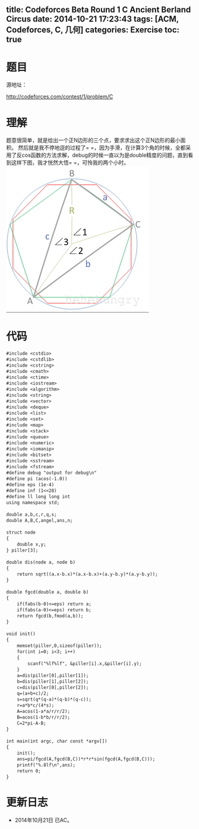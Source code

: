 title: Codeforces Beta Round 1 C Ancient Berland Circus
date: 2014-10-21 17:23:43
tags: [ACM, Codeforces, C, 几何]
categories: Exercise
toc: true
---
# 题目
源地址：

http://codeforces.com/contest/1/problem/C

# 理解
题意很简单，就是给出一个正N边形的三个点，要求求出这个正N边形的最小面积。
然后就是我不停地逗的过程了= =，因为手滑，在计算3个角的时候，全都采用了反cos函数的方法求解，debug的时候一直以为是double精度的问题，直到看到这样下图，我才恍然大悟= =，可怜我的两个小时。
![示意图](/imgs/exercise%2FCF-1C.png)

<!-- more -->

# 代码
```
#include <cstdio>
#include <cstdlib>
#include <cstring>
#include <cmath>
#include <ctime>
#include <iostream>
#include <algorithm>
#include <string>
#include <vector>
#include <deque>
#include <list>
#include <set>
#include <map>
#include <stack>
#include <queue>
#include <numeric>
#include <iomanip>
#include <bitset>
#include <sstream>
#include <fstream>
#define debug "output for debug\n"
#define pi (acos(-1.0))
#define eps (1e-4)
#define inf (1<<28)
#define ll long long int
using namespace std;

double a,b,c,r,q,s;
double A,B,C,angel,ans,n;

struct node
{
    double x,y;
} piller[3];

double dis(node a, node b)
{
    return sqrt((a.x-b.x)*(a.x-b.x)+(a.y-b.y)*(a.y-b.y));
}

double fgcd(double a, double b)
{
    if(fabs(b-0)<=eps) return a;
    if(fabs(a-0)<=eps) return b;
    return fgcd(b,fmod(a,b));
}

void init()
{
    memset(piller,0,sizeof(piller));
    for(int i=0; i<3; i++)
    {
        scanf("%lf%lf", &piller[i].x,&piller[i].y);
    }
    a=dis(piller[0],piller[1]);
    b=dis(piller[1],piller[2]);
    c=dis(piller[0],piller[2]);
    q=(a+b+c)/2;
    s=sqrt(q*(q-a)*(q-b)*(q-c));
    r=a*b*c/(4*s);
    A=acos(1-a*a/r/r/2);
    B=acos(1-b*b/r/r/2);
    C=2*pi-A-B;
}

int main(int argc, char const *argv[])
{
    init();
    ans=pi/fgcd(A,fgcd(B,C))*r*r*sin(fgcd(A,fgcd(B,C)));
    printf("%.8lf\n",ans);
    return 0;
}
```
# 更新日志
- 2014年10月21日 已AC。